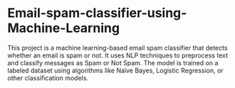 # Email-spam-classifier-using-Machine-Learning
This project is a machine learning-based email spam classifier that detects whether an email is spam or not. It uses NLP techniques to preprocess text and classify messages as Spam or Not Spam. The model is trained on a labeled dataset using algorithms like Naïve Bayes, Logistic Regression, or other classification models.
